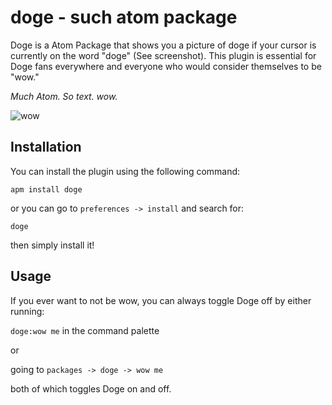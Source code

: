 # doge - such atom package

Doge is a Atom Package that shows you a picture of doge if your cursor is currently on the word "doge" (See screenshot). This plugin is essential for Doge fans everywhere and everyone who would consider themselves to be "wow."

_Much Atom. So text. wow._

![wow](https://raw.githubusercontent.com/tylerl0706/Doge-Atom-Package/master/assets/screen_shot.png)

## Installation

You can install the plugin using the following command:

`apm install doge`

or you can go to `preferences -> install` and search for:

`doge`

then simply install it!

## Usage

If you ever want to not be wow, you can always toggle Doge off by either running:

`doge:wow me` in the command palette

or

going to `packages -> doge -> wow me`

both of which toggles Doge on and off.
